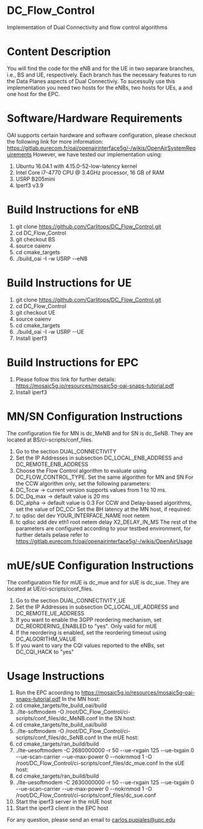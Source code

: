 # DC_Flow_Control
Implementation of Dual Connectivity and flow control algorithms

# Content Description
You will find the code for the eNB and for the UE in two separare branches, i.e., BS and UE, respectively.
Each branch has the necessary features to run the Data Planes aspects of Dual Connectiviy.
To sucessully use this implementation you need two hosts for the eNBs, two hosts for UEs, a and one host for the EPC.

# Software/Hardware Requirements
OAI supports certain hardware and software configuration, please checkout the following link for more information: https://gitlab.eurecom.fr/oai/openairinterface5g/-/wikis/OpenAirSystemRequirements
However, we have tested our implementation using:
1. Ubuntu 16.04.1 with 4.15.0-52-low-latency kernel
2. Intel Core i7-4770 CPU @ 3.4GHz processor, 16 GB of RAM
3. USRP B205mini
4. Iperf3 v3.9

# Build Instructions for eNB
1. git clone https://github.com/Carlitops/DC_Flow_Control.git
2. cd DC_Flow_Control
3. git checkout BS
4. source oaienv
5. cd cmake_targets
6. ./build_oai -I -w USRP --eNB

# Build Instructions for UE
1. git clone https://github.com/Carlitops/DC_Flow_Control.git
2. cd DC_Flow_Control
2. git checkout UE
3. source oaienv
4. cd cmake_targets
5. ./build_oai -I -w USRP --UE
6. Install iperf3

# Build Instructions for EPC
1. Please follow this link for further details: https://mosaic5g.io/resources/mosaic5g-oai-snaps-tutorial.pdf
2. Install iperf3

# MN/SN Configuration Instructions
The configuration file for MN is dc_MeNB and for SN is dc_SeNB. They are located at BS/ci-scripts/conf_files.
1. Go to the section DUAL_CONNECTIVITY
2. Set the IP Addresses in subsection DC_LOCAL_ENB_ADDRESS and DC_REMOTE_ENB_ADDRESS
3. Choose the Flow Control algorithm to evaluate using DC_FLOW_CONTROL_TYPE. Set the same algorithm for MN and SN
For the CCW algorithm only, set the following parameters:
4. DC_Tccw    -> current version supports values from 1 to 10 ms.
5. DC_Dq_max  -> default value is 20 ms
6. DC_alpha   -> default value is 0.3
For CCW and Delay-based algorithms, set the value of DC_CCr
Set the BH latency at the MN host, if required:
7. tc qdisc del dev YOUR_INTERFACE_NAME root netem
8. tc qdisc add dev eth1 root netem delay X2_DELAY_IN_MS
The rest of the parameters are configured according to your testbed environment, for further details pelase refer to https://gitlab.eurecom.fr/oai/openairinterface5g/-/wikis/OpenAirUsage

# mUE/sUE Configuration Instructions
The configuration file for mUE is dc_mue and for sUE is dc_sue. They are located at UE/ci-scripts/conf_files.
1. Go to the section DUAL_CONNECTIVITY_UE
2. Set the IP Addresses in subsection DC_LOCAL_UE_ADDRESS and DC_REMOTE_UE_ADDRESS
3. If you want to enable the 3GPP reordering mechanism, set DC_REORDERING_ENABLED to "yes". Only valid for mUE
4. If the reordering is enabled, set the reordering timeout using DC_ALGORITHM_VALUE
5. If you want to vary the CQI values reported to the eNBs, set DC_CQI_HACK to "yes"

# Usage Instructions
1. Run the EPC acoording to https://mosaic5g.io/resources/mosaic5g-oai-snaps-tutorial.pdf
In the MN host: 
2. cd cmake_targets/lte_build_oai/build 
3. ./lte-softmodem -O /root/DC_Flow_Control/ci-scripts/conf_files/dc_MeNB.conf
In the SN host: 
4. cd cmake_targets/lte_build_oai/build 
5. ./lte-softmodem -O /root/DC_Flow_Control/ci-scripts/conf_files/dc_SeNB.conf
In the mUE host:
6. cd cmake_targets/ran_build/build 
7. ./lte-uesoftmodem -C 2680000000 -r 50 --ue-rxgain 125 --ue-txgain 0 --ue-scan-carrier --ue-max-power 0 --nokrnmod 1 -O /root/DC_Flow_Control/ci-scripts/conf_files/dc_mue.conf
In the sUE host:
8. cd cmake_targets/ran_build/build 
9. ./lte-uesoftmodem -C 2630000000 -r 50 --ue-rxgain 125 --ue-txgain 0 --ue-scan-carrier --ue-max-power 0 --nokrnmod 1 -O /root/DC_Flow_Control/ci-scripts/conf_files/dc_sue.conf
10. Start the iperf3 server in the mUE host
11. Start the iperf3 client in the EPC host

For any question, please send an email to carlos.pupiales@upc.edu
